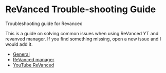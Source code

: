 # ReVanced Trouble-shooting Guide
Troubleshooting guide for Revanced

This is a guide on solving common issues when using ReVanced YT and revanved manager. If you find something missing, open a new issue and I would add it.

- [General](/troubleshooting/01-general.md)
- [ReVanced manager](/troubleshooting/02-manager.md)
- [YouTube ReVanced](/troubleshooting/03-youtube.md)

